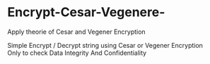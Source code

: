 # Encrypt-Cesar-Vegenere-
Apply theorie of Cesar and Vegener Encryption


Simple Encrypt / Decrypt string using Cesar or Vegener Encryption <br />
Only to check Data Integrity And Confidentiality
